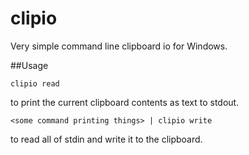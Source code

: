 clipio
======

Very simple command line clipboard io for Windows.

##Usage

```
clipio read
```

to print the current clipboard contents as text to stdout.

```
<some command printing things> | clipio write
```

to read all of stdin and write it to the clipboard.
